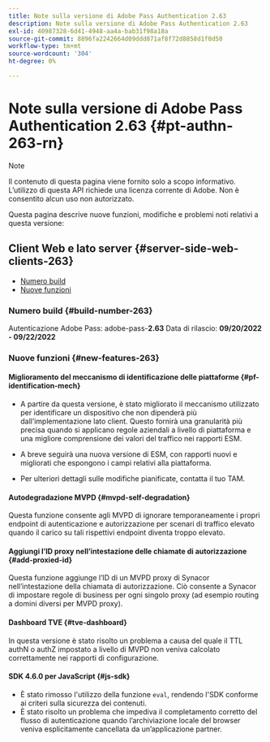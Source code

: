 ```yaml
---
title: Note sulla versione di Adobe Pass Authentication 2.63
description: Note sulla versione di Adobe Pass Authentication 2.63
exl-id: 40987328-6d41-4948-aa4a-bab31f98a18a
source-git-commit: 8896fa2242664d09ddd871af8f72d8858d1f0d50
workflow-type: tm+mt
source-wordcount: '304'
ht-degree: 0%

---
```


# Note sulla versione di Adobe Pass Authentication 2.63 {#pt-authn-263-rn}

>[!NOTE]
>
>Il contenuto di questa pagina viene fornito solo a scopo informativo. L’utilizzo di questa API richiede una licenza corrente di Adobe. Non è consentito alcun uso non autorizzato.

Questa pagina descrive nuove funzioni, modifiche e problemi noti relativi a questa versione:

## Client Web e lato server {#server-side-web-clients-263}

* [Numero build](#build-number)
* [Nuove funzioni](#new-features)

### Numero build {#build-number-263}

Autenticazione Adobe Pass: adobe-pass-**2.63**
Data di rilascio: **09/20/2022 - 09/22/2022**

### Nuove funzioni {#new-features-263}

#### Miglioramento del meccanismo di identificazione delle piattaforme {#pf-identification-mech}

* A partire da questa versione, è stato migliorato il meccanismo utilizzato per identificare un dispositivo che non dipenderà più dall’implementazione lato client. Questo fornirà una granularità più precisa quando si applicano regole aziendali a livello di piattaforma e una migliore comprensione dei valori del traffico nei rapporti ESM.

* A breve seguirà una nuova versione di ESM, con rapporti nuovi e migliorati che espongono i campi relativi alla piattaforma.

* Per ulteriori dettagli sulle modifiche pianificate, contatta il tuo TAM.

#### Autodegradazione MVPD {#mvpd-self-degradation}

Questa funzione consente agli MVPD di ignorare temporaneamente i propri endpoint di autenticazione e autorizzazione per scenari di traffico elevato quando il carico su tali rispettivi endpoint diventa troppo elevato.


#### Aggiungi l’ID proxy nell’intestazione delle chiamate di autorizzazione {#add-proxied-id}

Questa funzione aggiunge l’ID di un MVPD proxy di Synacor nell’intestazione della chiamata di autorizzazione. Ciò consente a Synacor di impostare regole di business per ogni singolo proxy (ad esempio routing a domini diversi per MVPD proxy).


#### Dashboard TVE {#tve-dashboard}

In questa versione è stato risolto un problema a causa del quale il TTL authN o authZ impostato a livello di MVPD non veniva calcolato correttamente nei rapporti di configurazione.


#### SDK 4.6.0 per JavaScript {#js-sdk}

* È stato rimosso l&#39;utilizzo della funzione `eval`, rendendo l&#39;SDK conforme ai criteri sulla sicurezza dei contenuti.
* È stato risolto un problema che impediva il completamento corretto del flusso di autenticazione quando l’archiviazione locale del browser veniva esplicitamente cancellata da un’applicazione partner.
